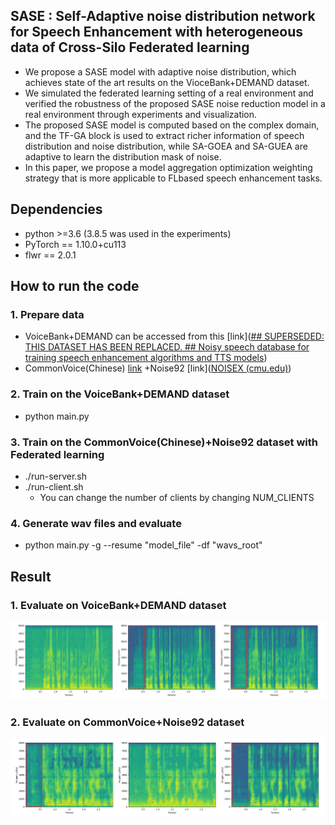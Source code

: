 ## SASE : Self-Adaptive noise distribution network for Speech Enhancement with heterogeneous data of Cross-Silo Federated learning  

- We propose a SASE model with adaptive noise distribution, which achieves state of the art results on the VioceBank+DEMAND dataset.
- We simulated the federated learning setting of a real environment and verified the robustness of the proposed SASE noise reduction model in a real  environment through experiments and visualization.
- The proposed SASE model is computed based on the complex domain, and the TF-GA block is used to extract richer information of speech distribution and noise distribution, while SA-GOEA and SA-GUEA are adaptive to learn the distribution mask of noise.
- In this paper, we propose a model aggregation optimization weighting strategy that is more applicable to FLbased speech enhancement tasks.  

## Dependencies

- python >=3.6 (3.8.5 was used in the experiments)
- PyTorch == 1.10.0+cu113
- flwr == 2.0.1

## How to run the code

### 1. Prepare data

- VoiceBank+DEMAND can be accessed from this [link]([## SUPERSEDED: THIS DATASET HAS BEEN REPLACED. ## Noisy speech database for training speech enhancement algorithms and TTS models](https://datashare.ed.ac.uk/handle/10283/1942?show=full))
- CommonVoice(Chinese) [link](https://commonvoice.mozilla.org/zh-CN/datasets) +Noise92 [link]([NOISEX (cmu.edu)](http://www.speech.cs.cmu.edu/comp.speech/Section1/Data/noisex.html))

### 2. Train on the VoiceBank+DEMAND dataset

- python main.py

### 3. Train on the CommonVoice(Chinese)+Noise92 dataset with Federated learning

- ./run-server.sh
- ./run-client.sh 
  - You can change the number of clients by changing NUM_CLIENTS

### 4. Generate wav files and evaluate

- python main.py -g --resume "model_file" -df "wavs_root"

## Result

### 1. Evaluate on VoiceBank+DEMAND dataset

![image-20211117140018001](Readme.assets/image-20211117140018001.png)

### 2. Evaluate on CommonVoice+Noise92 dataset

![image-20211117140035056](Readme.assets/image-20211117140035056.png)